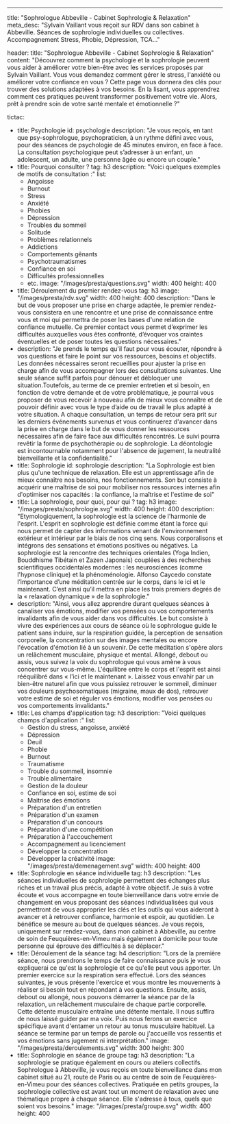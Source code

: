 ---
title: "Sophrologue Abbeville - Cabinet Sophrologie & Relaxation"
meta_desc: "Sylvain Vaillant vous reçoit sur RDV dans son cabinet à Abbeville. Séances de sophrologie individuelles ou collectives. Accompagnement Stress, Phobie, Dépression, TCA..."

header:
  title: "Sophrologue Abbeville - Cabinet Sophrologie & Relaxation"
  content: "Découvrez comment la psychologie et la sophrologie peuvent vous aider à améliorer votre bien-être avec les services proposés par Sylvain Vaillant. Vous vous demandez comment gérer le stress, l'anxiété ou améliorer votre confiance en vous ? Cette page vous donnera des clés pour trouver des solutions adaptées à vos besoins. En la lisant, vous apprendrez comment ces pratiques peuvent transformer positivement votre vie. Alors, prêt à prendre soin de votre santé mentale et émotionnelle ?"

tictac:
  - title: Psychologie
    id: psychologie
    description: "Je vous reçois, en tant que psy-sophrologue, psychopraticien, à un rythme défini avec vous, pour des séances de psychologie de 45 minutes environ, en face à face. La consultation psychologique peut s’adresser à un enfant, un adolescent, un adulte, une personne âgée ou encore un couple."
  - title: Pourquoi consulter ?
    tag: h3
    description: "Voici quelques exemples de motifs de consultation :"
    list:
      - Angoisse
      - Burnout
      - Stress
      - Anxiété
      - Phobies
      - Dépression
      - Troubles du sommeil
      - Solitude
      - Problèmes relationnels
      - Addictions
      - Comportements gênants
      - Psychotraumatismes
      - Confiance en soi
      - Difficultés professionnelles
      - etc.
    image: "/images/presta/questions.svg"
    width: 400
    height: 400
  - title: Déroulement du premier rendez-vous
    tag: h3
    image: "/images/presta/rdv.svg"
    width: 400
    height: 400
    description: "Dans le but de vous proposer une prise en charge adaptée, le premier rendez-vous consistera en une rencontre et une prise de connaissance entre vous et moi qui permettra de poser les bases d'une relation de confiance mutuelle. Ce premier contact vous permet d’exprimer les difficultés auxquelles vous êtes confronté, d’évoquer vos craintes éventuelles et de poser toutes les questions nécessaires."
  - description: "Je prends le temps qu'il faut pour vous écouter, répondre à vos questions et faire le point sur vos ressources, besoins et objectifs. Les données nécessaires seront recueillies pour ajuster la prise en charge afin de vous accompagner lors des consultations suivantes. Une seule séance suffit parfois pour dénouer et débloquer une situation.Toutefois, au terme de ce premier entretien et si besoin, en fonction de votre demande et de votre problématique, je pourrai vous proposer de vous recevoir à nouveau afin de mieux vous connaître et de pouvoir définir avec vous le type d’aide ou de travail le plus adapté à votre situation. A chaque consultation, un temps de retour sera prit sur les derniers événements survenus et vous continuerez d'avancer dans la prise en charge dans le but de vous donner les ressources nécessaires afin de faire face aux difficultés rencontrés. Le suivi pourra revêtir la forme de psychothérapie ou de sophrologie. La déontologie est incontournable notamment pour l'absence de jugement, la neutralité bienveillante et la confidentialité."
  - title: Sophrologie
    id: sophrologie
    description: "La Sophrologie est bien plus qu'une technique de relaxation. Elle est un apprentissage afin de mieux connaître nos besoins, nos fonctionnements. Son but consiste à acquérir une maîtrise de soi pour mobiliser nos ressources internes afin d'optimiser nos capacités : la confiance, la maîtrise et l'estime de soi"
  - title: La sophrologie, pour quoi, pour qui ?
    tag: h3
    image: "/images/presta/sophrologie.svg"
    width: 400
    height: 400
    description: "Etymologiquement, la sophrologie est la science de l'harmonie de l'esprit. L'esprit en sophrologie est définie comme étant la force qui nous permet de capter des informations venant de l'environnement extérieur et intérieur par le biais de nos cinq sens. Nous corporalisons et intégrons des sensations et émotions positives ou négatives. La sophrologie est la rencontre des techniques orientales (Yoga Indien, Bouddhisme Tibétain et Zazen Japonais) couplées à des recherches scientifiques occidentales modernes : les neurosciences (comme l'hypnose clinique) et la phénoménologie. Alfonso Caycedo constate l’importance d’une méditation centrée sur le corps, dans le ici et le maintenant. C’est ainsi qu’il mettra en place les trois premiers degrés de la « relaxation dynamique » de la sophrologie."
  - description: "Ainsi, vous allez apprendre durant quelques séances à canaliser vos émotions, modifier vos pensées ou vos comportements invalidants afin de vous aider dans vos difficultés. Le but consiste à vivre des expériences aux cours de séance où le sophrologue guide le patient sans induire, sur la respiration guidée, la perception de sensation corporelle, la concentration sur des images mentales ou encore l'évocation d'émotion lié à un souvenir. De cette méditation s'opère alors un relâchement musculaire, physique et mental. Allongé, debout ou assis, vous suivez la voix du sophrologue qui vous amène à vous concentrer sur vous-même. L'équilibre entre le corps et l'esprit est ainsi rééquilibré dans « l'ici et le maintenant ». Laissez vous envahir par un bien-être naturel afin que vous puissiez retrouver le sommeil, diminuer vos douleurs psychosomatiques (migraine, maux de dos), retrouver votre estime de soi et réguler vos émotions, modifier vos pensées ou vos comportements invalidants."
  - title: Les champs d'application
    tag: h3
    description: "Voici quelques champs d'application :"
    list:
      - Gestion du stress, angoisse, anxiété
      - Dépression
      - Deuil
      - Phobie
      - Burnout
      - Traumatisme
      - Trouble du sommeil, insomnie
      - Trouble alimentaire
      - Gestion de la douleur
      - Confiance en soi, estime de soi
      - Maitrise des émotions
      - Préparation d'un entretien
      - Préparation d'un examen
      - Préparation d'un concours
      - Préparation d'une compétition
      - Préparation à l'accouchement
      - Accompagnement au licenciement
      - Développer la concentration
      - Développer la créativité
    image: "/images/presta/demenagement.svg"
    width: 400
    height: 400
  - title: Sophrologie en séance individuelle
    tag: h3
    description: "Les séances individuelles de sophrologie permettent des échanges plus riches et un travail plus précis, adapté à votre objectif. Je suis à votre écoute et vous accompagne en toute bienveillance dans votre envie de changement en vous proposant des séances individualisées qui vous permettront de vous approprier les clés et les outils qui vous aideront à avancer et à retrouver confiance, harmonie et espoir, au quotidien. Le bénéfice se mesure au bout de quelques séances. Je vous reçois, uniquement sur rendez-vous, dans mon cabinet à Abbeville, au centre de soin de Feuquières-en-Vimeu mais également à domicile pour toute personne qui éprouve des difficultés à se déplacer."
  - title: Déroulement de la séance
    tag: h4
    description: "Lors de la première séance, nous prendrons le temps de faire connaissance puis je vous expliquerai ce qu'est la sophrologie et ce qu'elle peut vous apporter. Un premier exercice sur la respiration sera effectué. Lors des séances suivantes, je vous présente l'exercice et vous montre les mouvements à réaliser si besoin tout en répondant à vos questions. Ensuite, assis, debout ou allongé,  nous pouvons démarrer la séance par de la relaxation, un relâchement musculaire de chaque partie corporelle. Cette détente musculaire entraîne une détente mentale. Il nous suffira de nous laissé guider par ma voix. Puis nous ferons un exercice spécifique avant d'entamer un retour au tonus musculaire habituel. La séance se termine par un temps de parole ou j'accueille vos ressentis et vos émotions sans jugement ni interprétation." 
    image: "/images/presta/deroulements.svg"
    width: 300
    height: 300
  - title: Sophrologie en séance de groupe
    tag: h3
    description: "La sophrologie se pratique également en cours ou ateliers collectifs. Sophrologue à Abbeville, je vous reçois en toute bienveillance dans mon cabinet situé au 21, route de Paris ou au centre de soin de Feuquières-en-Vimeu pour des séances collectives. Pratiquée en petits groupes, la sophrologie collective est avant tout un moment de relaxation avec une thématique propre à chaque séance. Elle s'adresse à tous, quels que soient vos besoins."
    image: "/images/presta/groupe.svg"
    width: 400
    height: 400
